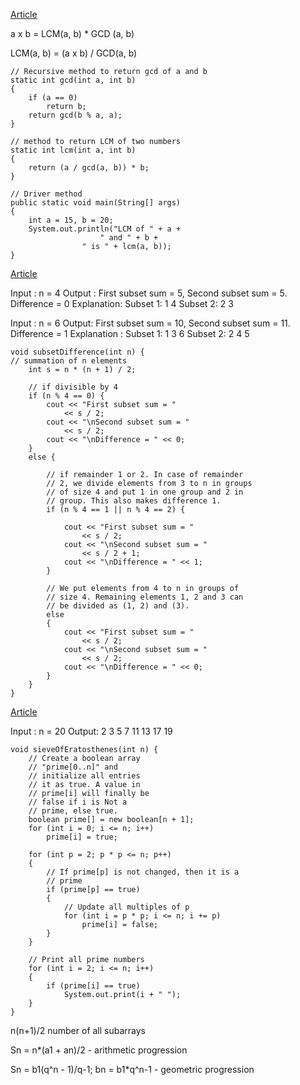 [Article](https://www.geeksforgeeks.org/program-to-find-lcm-of-two-numbers/)

   a x b = LCM(a, b) * GCD (a, b)

   LCM(a, b) = (a x b) / GCD(a, b)
    
	// Recursive method to return gcd of a and b
	static int gcd(int a, int b)
	{   
		if (a == 0)
			return b;
		return gcd(b % a, a);
	}
	
	// method to return LCM of two numbers
	static int lcm(int a, int b)
	{
		return (a / gcd(a, b)) * b;
	}
	
	// Driver method
	public static void main(String[] args)
	{
		int a = 15, b = 20;
		System.out.println("LCM of " + a +
						" and " + b +
					" is " + lcm(a, b));
	}

[Article](https://www.geeksforgeeks.org/minimize-absolute-difference-sum-two-subsets/)

Input : n = 4
Output : First subset sum = 5, 
         Second subset sum = 5.
         Difference = 0
Explanation:
Subset 1: 1 4 
Subset 2: 2 3 

Input : n = 6 
Output: First subset sum = 10, 
        Second subset sum = 11.
        Difference = 1
Explanation : 
Subset 1: 1 3 6 
Subset 2: 2 4 5 

    void subsetDifference(int n) {
    // summation of n elements
        int s = n * (n + 1) / 2;
    
        // if divisible by 4
        if (n % 4 == 0) {
            cout << "First subset sum = "
                << s / 2;
            cout << "\nSecond subset sum = "
                << s / 2;
            cout << "\nDifference = " << 0;
        }
        else {
    
            // if remainder 1 or 2. In case of remainder
            // 2, we divide elements from 3 to n in groups
            // of size 4 and put 1 in one group and 2 in
            // group. This also makes difference 1.
            if (n % 4 == 1 || n % 4 == 2) {
    
                cout << "First subset sum = "
                    << s / 2;
                cout << "\nSecond subset sum = "
                    << s / 2 + 1;
                cout << "\nDifference = " << 1;
            }
    
            // We put elements from 4 to n in groups of
            // size 4. Remaining elements 1, 2 and 3 can
            // be divided as (1, 2) and (3).
            else
            {
                cout << "First subset sum = "
                    << s / 2;
                cout << "\nSecond subset sum = "
                    << s / 2;
                cout << "\nDifference = " << 0;
            }
        }
    }

[Article](https://www.geeksforgeeks.org/sieve-of-eratosthenes/)

Input : n = 20 
Output: 2 3 5 7 11 13 17 19

    void sieveOfEratosthenes(int n) {
        // Create a boolean array
        // "prime[0..n]" and
        // initialize all entries
        // it as true. A value in
        // prime[i] will finally be
        // false if i is Not a
        // prime, else true.
        boolean prime[] = new boolean[n + 1];
        for (int i = 0; i <= n; i++)
            prime[i] = true;
 
        for (int p = 2; p * p <= n; p++)
        {
            // If prime[p] is not changed, then it is a
            // prime
            if (prime[p] == true)
            {
                // Update all multiples of p
                for (int i = p * p; i <= n; i += p)
                    prime[i] = false;
            }
        }
 
        // Print all prime numbers
        for (int i = 2; i <= n; i++)
        {
            if (prime[i] == true)
                System.out.print(i + " ");
        }
    }
 

n(n+1)/2 number of all subarrays

Sn = n*(a1 + an)/2 - arithmetic progression

Sn = b1(q^n - 1)/q-1; bn = b1*q^n-1 - geometric progression